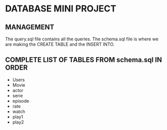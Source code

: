 # DATABASE MINI PROJECT

##  MANAGEMENT

The query.sql file contains all the queries.
The schema.sql file is where we are making the CREATE TABLE and the INSERT INTO.

## COMPLETE LIST OF TABLES FROM schema.sql IN ORDER

- Users
- Movie
- actor
- serie
- episode
- rate
- watch
- play1
- play2

